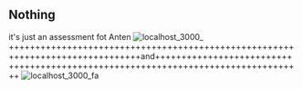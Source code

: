 ## Nothing

it's just an assessment fot Anten
![localhost_3000_](https://user-images.githubusercontent.com/73581161/183540353-1a17f752-db2b-4c09-a1c8-cbab603e4317.png)
+++++++++++++++++++++++++++++++++++++++++++++++++++++++++++++++++++++++++++++++and++++++++++++++++++++++++++++++++++++++++++++++++++++++++++++++++++++++++++++++++++
![localhost_3000_fa](https://user-images.githubusercontent.com/73581161/183540510-556ccca4-386c-4d2c-94cd-e5a8f4343d75.png)
